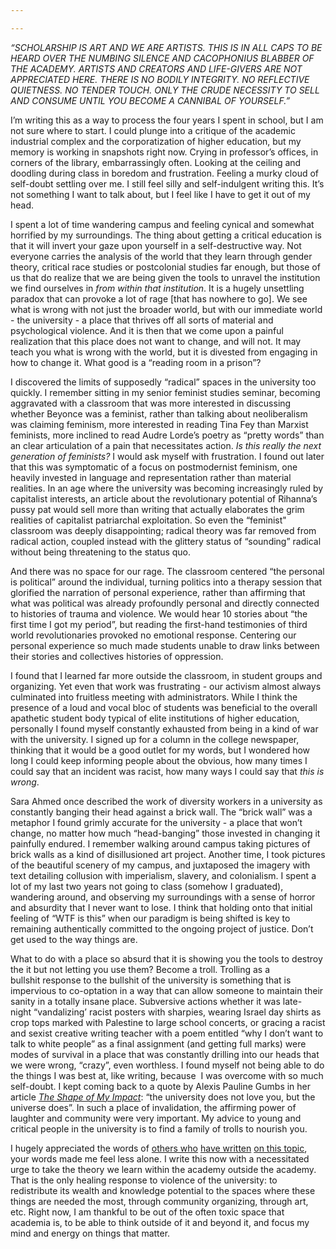 ```yaml
---

---
```


_“SCHOLARSHIP IS ART AND WE ARE ARTISTS. THIS IS IN ALL CAPS TO BE HEARD OVER THE NUMBING SILENCE AND CACOPHONIUS BLABBER OF THE ACADEMY. ARTISTS AND CREATORS AND LIFE-GIVERS ARE NOT APPRECIATED HERE. THERE IS NO BODILY INTEGRITY. NO REFLECTIVE QUIETNESS. NO TENDER TOUCH. ONLY THE CRUDE NECESSITY TO SELL AND CONSUME UNTIL YOU BECOME A CANNIBAL OF YOURSELF.”_

I’m writing this as a way to process the four years I spent in school, but I am not sure where to start. I could plunge into a critique of the academic industrial complex and the corporatization of higher education, but my memory is working in snapshots right now. Crying in professor’s offices, in corners of the library, embarrassingly often. Looking at the ceiling and doodling during class in boredom and frustration. Feeling a murky cloud of self-doubt settling over me. I still feel silly and self-indulgent writing this. It’s not something I want to talk about, but I feel like I have to get it out of my head. 

I spent a lot of time wandering campus and feeling cynical and somewhat horrified by my surroundings. The thing about getting a critical education is that it will invert your gaze upon yourself in a self-destructive way. Not everyone carries the analysis of the world that they learn through gender theory, critical race studies or postcolonial studies far enough, but those of us that do realize that we are being given the tools to unravel the institution we find ourselves in _from within that institution_. It is a hugely unsettling paradox that can provoke a lot of rage [that has nowhere to go]. We see what is wrong with not just the broader world, but with our immediate world - the university - a place that thrives off all sorts of material and psychological violence. And it is then that we come upon a painful realization that this place does not want to change, and will not. It may teach you what is wrong with the world, but it is divested from engaging in how to change it. What good is a “reading room in a prison”? 

I discovered the limits of supposedly “radical” spaces in the university too quickly. I remember sitting in my senior feminist studies seminar, becoming aggravated with a classroom that was more interested in discussing whether Beyonce was a feminist, rather than talking about neoliberalism was claiming feminism, more interested in reading Tina Fey than Marxist feminists, more inclined to read Audre Lorde’s poetry as “pretty words” than an clear articulation of a pain that necessitates action. _Is this really the next generation of feminists?_ I would ask myself with frustration. I found out later that this was symptomatic of a focus on postmodernist feminism, one heavily invested in language and representation rather than material realities. In an age where the university was becoming increasingly ruled by capitalist interests, an article about the revolutionary potential of Rihanna’s pussy pat would sell more than writing that actually elaborates the grim realities of capitalist patriarchal exploitation. So even the “feminist" classroom was deeply disappointing; radical theory was far removed from radical action, coupled instead with the glittery status of “sounding” radical without being threatening to the status quo.

And there was no space for our rage. The classroom centered “the personal is political” around the individual, turning politics into a therapy session that glorified the narration of personal experience, rather than affirming that what was political was already profoundly personal and directly connected to histories of trauma and violence. We would hear 10 stories about “the first time I got my period”, but reading the first-hand testimonies of third world revolutionaries provoked no emotional response. Centering our personal experience so much made students unable to draw links between their stories and collectives histories of oppression. 

I found that I learned far more outside the classroom, in student groups and organizing. Yet even that work was frustrating - our activism almost always culminated into fruitless meeting with administrators. While I think the presence of a loud and vocal bloc of students was beneficial to the overall apathetic student body typical of elite institutions of higher education, personally I found myself constantly exhausted from being in a kind of war with the university. I signed up for a column in the college newspaper, thinking that it would be a good outlet for my words, but I wondered how long I could keep informing people about the obvious, how many times I could say that an incident was racist, how many ways I could say that _this is wrong_. 

Sara Ahmed once described the work of diversity workers in a university as constantly banging their head against a brick wall. The “brick wall” was a metaphor I found grimly accurate for the university - a place that won’t change, no matter how much “head-banging” those invested in changing it painfully endured. I remember walking around campus taking pictures of brick walls as a kind of disillusioned art project. Another time, I took pictures of the beautiful scenery of my campus, and juxtaposed the imagery with text detailing collusion with imperialism, slavery, and colonialism. I spent a lot of my last two years not going to class (somehow I graduated), wandering around, and observing my surroundings with a sense of horror and absurdity that I never want to lose. I think that holding onto that initial feeling of “WTF is this” when our paradigm is being shifted is key to remaining authentically committed to the ongoing project of justice. Don’t get used to the way things are. 

What to do with a place so absurd that it is showing you the tools to destroy the it but not letting you use them? Become a troll. Trolling as a bullshit response to the bullshit of the university is something that is impervious to co-optation in a way that can allow someone to maintain their sanity in a totally insane place. Subversive actions whether it was late-night “vandalizing’ racist posters with sharpies, wearing Israel day shirts as crop tops marked with Palestine to large school concerts, or gracing a racist and sexist creative writing teacher with a poem entitled “why I don’t want to talk to white people” as a final assignment (and getting full marks) were modes of survival in a place that was constantly drilling into our heads that we were wrong, “crazy”, even worthless. I found myself not being able to do the things I was best at, like writing, because  I was overcome with so much self-doubt. I kept coming back to a quote by Alexis Pauline Gumbs in her article [_The Shape of My Impact_](http://thefeministwire.com/2012/10/the-shape-of-my-impact/): “the university does not love you, but the universe does”. In such a place of invalidation, the affirming power of laughter and community were very important. My advice to young and critical people in the university is to find a family of trolls to nourish you. 

I hugely appreciated the words of [others who](http://www.returnthegayze.com/post/70601400094/we-are-nothing-and-that-is-beautiful-full-text) [have written](http://www.blackgirldangerous.org/2014/01/chosen-family-unsafe-spaces-loving-one-another-resistance/) [on this topic](http://youngist.org/to-my-comrades-still-navigating-higher-ed/), your words made me feel less alone. I write this now with a necessitated urge to take the theory we learn within the academy outside the academy. That is the only healing response to violence of the university: to redistribute its wealth and knowledge potential to the spaces where these things are needed the most, through community organizing, through art, etc. Right now, I am thankful to be out of the often toxic space that academia is, to be able to think outside of it and beyond it, and focus my mind and energy on things that matter. 


